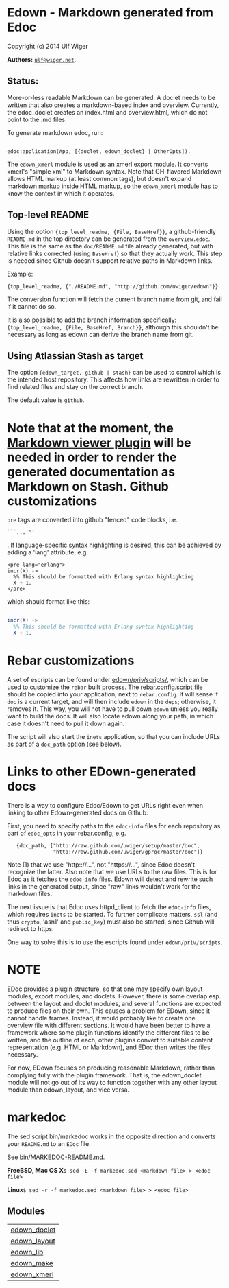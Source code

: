 

# Edown - Markdown generated from Edoc #

Copyright (c) 2014 Ulf Wiger


__Authors:__ [`ulf@wiger.net`](mailto:ulf@wiger.net).


Status:
------
More-or-less readable Markdown can be generated.
A doclet needs to be written that also creates
a markdown-based index and overview. Currently, the
edoc_doclet creates an index.html and overview.html,
which do not point to the .md files.

To generate markdown edoc, run:

```

edoc:application(App, [{doclet, edown_doclet} | OtherOpts]).

```

The `edown_xmerl` module is used as an xmerl export module.
It converts xmerl's "simple xml" to Markdown syntax. Note that
GH-flavored Markdown allows HTML markup (at least common tags),
but doesn't expand markdown markup inside HTML markup, so the
`edown_xmerl` module has to know the context in which it operates.

Top-level README
----------------

Using the option `{top_level_readme, {File, BaseHref}}`, a github-friendly
`README.md` in the top directory can be generated from the `overview.edoc`.
This file is the same as the `doc/README.md` file already generated,
but with relative links corrected (using `BaseHref`) so that they actually
work. This step is needed since Github doesn't support relative paths in
Markdown links.

Example:

`{top_level_readme, {"./README.md", "http://github.com/uwiger/edown"}}`

The conversion function will fetch the current branch name from git,
and fail if it cannot do so.

It is also possible to add the branch information specifically:
`{top_level_readme, {File, BaseHref, Branch}}`, although this shouldn't be
necessary as long as edown can derive the branch name from git.

Using Atlassian Stash as target
-------------------------------

The option `{edown_target, github | stash}` can be used to control which
is the intended host repository. This affects how links are rewritten in
order to find related files and stay on the correct branch.

The default value is `github`.

Note that at the moment, the
[Markdown viewer plugin](https://bitbucket.org/atlassianlabs/stash-markdown-viewer-plugin) will be needed in order to render the generated documentation
as Markdown on Stash.
Github customizations
=====================
`pre` tags are converted into github "fenced" code blocks, i.e.

```
```...'''
```

. If language-specific syntax highlighting is desired,
this can be achieved by adding a 'lang' attribute, e.g.

```
<pre lang="erlang">
incr(X) ->
  %% This should be formatted with Erlang syntax highlighting
  X + 1.
</pre>
```

which should format like this:

```erlang

incr(X) ->
  %% This should be formatted with Erlang syntax highlighting
  X + 1.

```

Rebar customizations
====================
A set of escripts can be found under
[edown/priv/scripts/](priv/scripts/), which
can be used to customize the `rebar` built process. The
[rebar.config.script](priv/scripts/rebar.config.script)
file should be copied into your application, next to `rebar.config`.
It will sense if `doc` is a current target, and will then include
`edown` in the `deps`; otherwise, it removes it. This way, you will
not have to pull down `edown` unless you really want to build the
docs. It will also locate edown along your path, in which case
it doesn't need to pull it down again.

The script will also start the `inets` application, so that you
can include URLs as part of a `doc_path` option (see below).

Links to other EDown-generated docs
===================================
There is a way to configure Edoc/Edown to get URLs right even
when linking to other Edown-generated docs on Github.

First, you need to specify paths to the `edoc-info` files for
each repository as part of `edoc_opts` in your rebar.config, e.g.

```
   {doc_path, ["http://raw.github.com/uwiger/setup/master/doc",
               "http://raw.github.com/uwiger/gproc/master/doc"]}
```

Note (1) that we use "http:://...", not "https://...", since
Edoc doesn't recognize the latter. Also note that we use URLs
to the raw files. This is for Edoc as it fetches the `edoc-info`
files. Edown will detect and rewrite such links in the generated
output, since "raw" links wouldn't work for the markdown files.

The next issue is that Edoc uses httpd_client to fetch the
`edoc-info` files, which requires `inets` to be started. To
further complicate matters, `ssl` (and thus `crypto`, 'asn1' and
`public_key`) must also be started, since Github will
redirect to https.

One way to solve this is to use the escripts found under
`edown/priv/scripts`.

NOTE
====
EDoc provides a plugin structure, so that one may specify own
layout modules, export modules, and doclets. However, there is
some overlap esp. between the layout and doclet modules, and
several functions are expected to produce files on their own.
This causes a problem for EDown, since it cannot handle frames.
Instead, it would probably like to create one overview file with
different sections. It would have been better to have a framework
where some plugin functions identify the different files to be
written, and the outline of each, other plugins convert to suitable
content representation (e.g. HTML or Markdown), and EDoc then
writes the files necessary.

For now, EDown focuses on producing reasonable Markdown, rather
than complying fully with the plugin framework. That is, the
edown_doclet module will not go out of its way to function together
with any other layout module than edown_layout, and vice versa.

markedoc
========

The sed script bin/markedoc works in the opposite direction and converts
your `README.md` to an `EDoc` file.

See [bin/MARKEDOC-README.md](bin/MARKEDOC-README.md).

**FreeBSD, Mac OS X**`$ sed -E -f markedoc.sed <markdown file> > <edoc file>`

**Linux**`$ sed -r -f markedoc.sed <markdown file> > <edoc file>`


## Modules ##


<table width="100%" border="0" summary="list of modules">
<tr><td><a href="edown_doclet.md" class="module">edown_doclet</a></td></tr>
<tr><td><a href="edown_layout.md" class="module">edown_layout</a></td></tr>
<tr><td><a href="edown_lib.md" class="module">edown_lib</a></td></tr>
<tr><td><a href="edown_make.md" class="module">edown_make</a></td></tr>
<tr><td><a href="edown_xmerl.md" class="module">edown_xmerl</a></td></tr></table>

